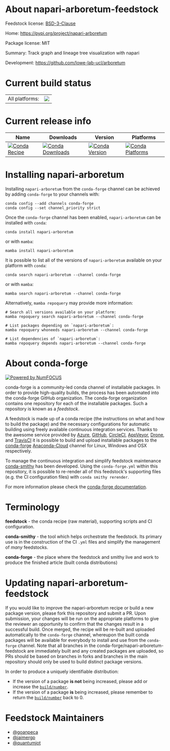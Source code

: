 About napari-arboretum-feedstock
================================

Feedstock license: [BSD-3-Clause](https://github.com/conda-forge/napari-arboretum-feedstock/blob/main/LICENSE.txt)

Home: https://pypi.org/project/napari-arboretum

Package license: MIT

Summary: Track graph and lineage tree visualization with napari

Development: https://github.com/lowe-lab-ucl/arboretum

Current build status
====================


<table><tr><td>All platforms:</td>
    <td>
      <a href="https://dev.azure.com/conda-forge/feedstock-builds/_build/latest?definitionId=15332&branchName=main">
        <img src="https://dev.azure.com/conda-forge/feedstock-builds/_apis/build/status/napari-arboretum-feedstock?branchName=main">
      </a>
    </td>
  </tr>
</table>

Current release info
====================

| Name | Downloads | Version | Platforms |
| --- | --- | --- | --- |
| [![Conda Recipe](https://img.shields.io/badge/recipe-napari--arboretum-green.svg)](https://anaconda.org/conda-forge/napari-arboretum) | [![Conda Downloads](https://img.shields.io/conda/dn/conda-forge/napari-arboretum.svg)](https://anaconda.org/conda-forge/napari-arboretum) | [![Conda Version](https://img.shields.io/conda/vn/conda-forge/napari-arboretum.svg)](https://anaconda.org/conda-forge/napari-arboretum) | [![Conda Platforms](https://img.shields.io/conda/pn/conda-forge/napari-arboretum.svg)](https://anaconda.org/conda-forge/napari-arboretum) |

Installing napari-arboretum
===========================

Installing `napari-arboretum` from the `conda-forge` channel can be achieved by adding `conda-forge` to your channels with:

```
conda config --add channels conda-forge
conda config --set channel_priority strict
```

Once the `conda-forge` channel has been enabled, `napari-arboretum` can be installed with `conda`:

```
conda install napari-arboretum
```

or with `mamba`:

```
mamba install napari-arboretum
```

It is possible to list all of the versions of `napari-arboretum` available on your platform with `conda`:

```
conda search napari-arboretum --channel conda-forge
```

or with `mamba`:

```
mamba search napari-arboretum --channel conda-forge
```

Alternatively, `mamba repoquery` may provide more information:

```
# Search all versions available on your platform:
mamba repoquery search napari-arboretum --channel conda-forge

# List packages depending on `napari-arboretum`:
mamba repoquery whoneeds napari-arboretum --channel conda-forge

# List dependencies of `napari-arboretum`:
mamba repoquery depends napari-arboretum --channel conda-forge
```


About conda-forge
=================

[![Powered by
NumFOCUS](https://img.shields.io/badge/powered%20by-NumFOCUS-orange.svg?style=flat&colorA=E1523D&colorB=007D8A)](https://numfocus.org)

conda-forge is a community-led conda channel of installable packages.
In order to provide high-quality builds, the process has been automated into the
conda-forge GitHub organization. The conda-forge organization contains one repository
for each of the installable packages. Such a repository is known as a *feedstock*.

A feedstock is made up of a conda recipe (the instructions on what and how to build
the package) and the necessary configurations for automatic building using freely
available continuous integration services. Thanks to the awesome service provided by
[Azure](https://azure.microsoft.com/en-us/services/devops/), [GitHub](https://github.com/),
[CircleCI](https://circleci.com/), [AppVeyor](https://www.appveyor.com/),
[Drone](https://cloud.drone.io/welcome), and [TravisCI](https://travis-ci.com/)
it is possible to build and upload installable packages to the
[conda-forge](https://anaconda.org/conda-forge) [Anaconda-Cloud](https://anaconda.org/)
channel for Linux, Windows and OSX respectively.

To manage the continuous integration and simplify feedstock maintenance
[conda-smithy](https://github.com/conda-forge/conda-smithy) has been developed.
Using the ``conda-forge.yml`` within this repository, it is possible to re-render all of
this feedstock's supporting files (e.g. the CI configuration files) with ``conda smithy rerender``.

For more information please check the [conda-forge documentation](https://conda-forge.org/docs/).

Terminology
===========

**feedstock** - the conda recipe (raw material), supporting scripts and CI configuration.

**conda-smithy** - the tool which helps orchestrate the feedstock.
                   Its primary use is in the construction of the CI ``.yml`` files
                   and simplify the management of *many* feedstocks.

**conda-forge** - the place where the feedstock and smithy live and work to
                  produce the finished article (built conda distributions)


Updating napari-arboretum-feedstock
===================================

If you would like to improve the napari-arboretum recipe or build a new
package version, please fork this repository and submit a PR. Upon submission,
your changes will be run on the appropriate platforms to give the reviewer an
opportunity to confirm that the changes result in a successful build. Once
merged, the recipe will be re-built and uploaded automatically to the
`conda-forge` channel, whereupon the built conda packages will be available for
everybody to install and use from the `conda-forge` channel.
Note that all branches in the conda-forge/napari-arboretum-feedstock are
immediately built and any created packages are uploaded, so PRs should be based
on branches in forks and branches in the main repository should only be used to
build distinct package versions.

In order to produce a uniquely identifiable distribution:
 * If the version of a package **is not** being increased, please add or increase
   the [``build/number``](https://docs.conda.io/projects/conda-build/en/latest/resources/define-metadata.html#build-number-and-string).
 * If the version of a package **is** being increased, please remember to return
   the [``build/number``](https://docs.conda.io/projects/conda-build/en/latest/resources/define-metadata.html#build-number-and-string)
   back to 0.

Feedstock Maintainers
=====================

* [@goanpeca](https://github.com/goanpeca/)
* [@jaimergp](https://github.com/jaimergp/)
* [@quantumjot](https://github.com/quantumjot/)

